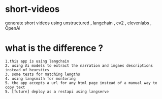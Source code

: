 # short-videos
generate short videos using unstructured , langchain , cv2 , elevenlabs , OpenAi 
# what is the difference ?
    1.this app is using langchain 
    2. using Ai models to extract the narration and imgaes descriptions instead of heurstics 
    3. some tests for matching lengths 
    4. using langsmith for montoring 
    5. the app accepts a url for any html page instead of a manual way to copy text 
    5. [future] deploy as a restapi using langserve 

